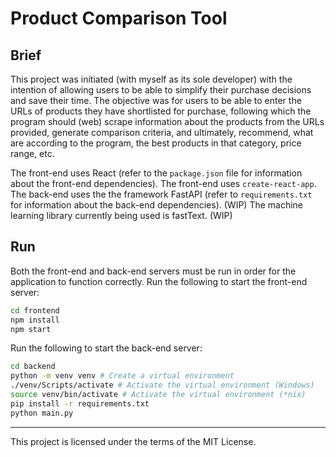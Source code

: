 # Product Comparison Tool

## Brief

This project was initiated (with myself as its sole developer) with the intention of allowing users to be able to simplify their purchase decisions and save their time. The objective was for users to be able to enter the URLs of products they have shortlisted for purchase, following which the program should (web) scrape information about the products from the URLs provided, generate comparison criteria, and ultimately, recommend, what are according to the program, the best products in that category, price range, etc.

The front-end uses React (refer to the ```package.json``` file for information about the front-end dependencies).
The front-end uses ```create-react-app```.
The back-end uses the the framework FastAPI (refer to ```requirements.txt``` for information about the back-end dependencies). (WIP)
The machine learning library currently being used is fastText. (WIP)

## Run

Both the front-end and back-end servers must be run in order for the application to function correctly. Run the following to start the front-end server:

```bash
cd frontend
npm install
npm start
```

Run the following to start the back-end server:

```bash
cd backend
python -m venv venv # Create a virtual environment
./venv/Scripts/activate # Activate the virtual environment (Windows)
source venv/bin/activate # Activate the virtual environment (*nix)
pip install -r requirements.txt
python main.py
```

---

This project is licensed under the terms of the MIT License.
